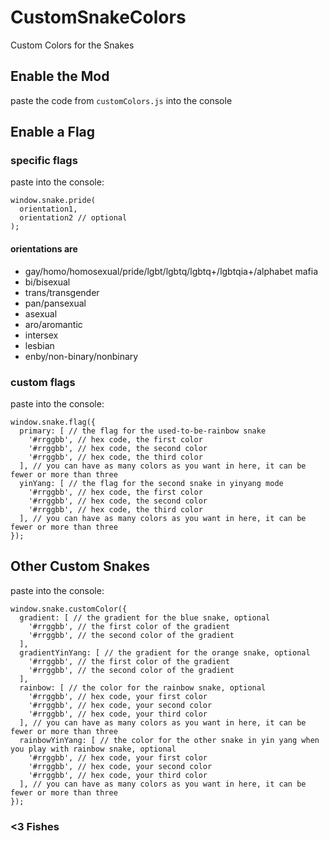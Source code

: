 # CustomSnakeColors
Custom Colors for the Snakes 

## Enable the Mod
paste the code from `customColors.js` into the console

## Enable a Flag
### specific flags
paste into the console:
```
window.snake.pride(
  orientation1,
  orientation2 // optional
);
```
#### orientations are
- gay/homo/homosexual/pride/lgbt/lgbtq/lgbtq+/lgbtqia+/alphabet mafia
- bi/bisexual
- trans/transgender
- pan/pansexual
- asexual
- aro/aromantic
- intersex
- lesbian
- enby/non-binary/nonbinary

### custom flags
paste into the console:
```
window.snake.flag({
  primary: [ // the flag for the used-to-be-rainbow snake
    '#rrggbb', // hex code, the first color
    '#rrggbb', // hex code, the second color
    '#rrggbb', // hex code, the third color
  ], // you can have as many colors as you want in here, it can be fewer or more than three
  yinYang: [ // the flag for the second snake in yinyang mode
    '#rrggbb', // hex code, the first color
    '#rrggbb', // hex code, the second color
    '#rrggbb', // hex code, the third color
  ], // you can have as many colors as you want in here, it can be fewer or more than three
}); 
```

## Other Custom Snakes
paste into the console:
```
window.snake.customColor({
  gradient: [ // the gradient for the blue snake, optional
    '#rrggbb', // the first color of the gradient
    '#rrggbb', // the second color of the gradient
  ],
  gradientYinYang: [ // the gradient for the orange snake, optional
    '#rrggbb', // the first color of the gradient
    '#rrggbb', // the second color of the gradient
  ],
  rainbow: [ // the color for the rainbow snake, optional
    '#rrggbb', // hex code, your first color
    '#rrggbb', // hex code, your second color
    '#rrggbb', // hex code, your third color
  ], // you can have as many colors as you want in here, it can be fewer or more than three
  rainbowYinYang: [ // the color for the other snake in yin yang when you play with rainbow snake, optional
    '#rrggbb', // hex code, your first color
    '#rrggbb', // hex code, your second color
    '#rrggbb', // hex code, your third color
  ], // you can have as many colors as you want in here, it can be fewer or more than three
});
```

### <3 Fishes
